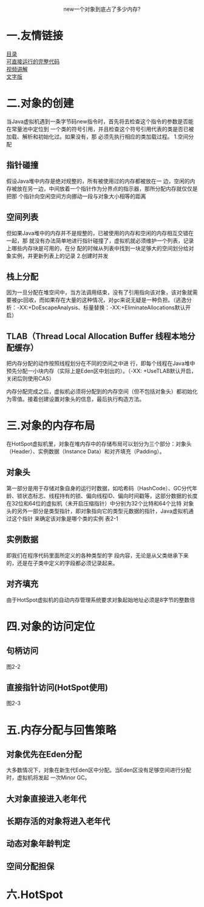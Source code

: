 <center>new一个对象到底占了多少内存?</center>

# 一.友情链接
[目录](https://github.com/edanlx/SealBook/blob/master/catalog.md)  
[可直接运行的完整代码](https://github.com/edanlx/TechingCode/tree/master/demoGrace/src/main/java/com/example/demo/lesson/jvm/object)  
[视频讲解](https://www.bilibili.com/video/BV1Sz4y1f7FB/)   
[文字版](https://github.com/edanlx/SealBook/blob/master/jvm/HotSpotAndObject.md)

# 二.对象的创建
当Java虚拟机遇到一条字节码new指令时，首先将去检查这个指令的参数是否能在常量池中定位到 一个类的符号引用，并且检查这个符号引用代表的类是否已被加载、解析和初始化过。如果没有，那 必须先执行相应的类加载过程。
1.空间分配
## 指针碰撞
假设Java堆中内存是绝对规整的，所有被使用过的内存都被放在一 边，空闲的内存被放在另一边，中间放着一个指针作为分界点的指示器，那所分配内存就仅仅是把那 个指针向空闲空间方向挪动一段与对象大小相等的距离
## 空间列表
但如果Java堆中的内存并不是规整的，已被使用的内存和空闲的内存相互交错在一起，那 就没有办法简单地进行指针碰撞了，虚拟机就必须维护一个列表，记录上哪些内存块是可用的，在分 配的时候从列表中找到一块足够大的空间划分给对象实例，并更新列表上的记录
2.创建时并发
## 栈上分配
因为一旦分配在堆空间中，当方法调用结束，没有了引用指向该对象，该对象就需要被gc回收，而如果存在大量的这种情况，对gc来说无疑是一种负担。（逃逸分析：-XX:+DoEscapeAnalysis、标量替换：-XX:+EliminateAllocations默认开启）
## TLAB（Thread Local Allocation Buffer 线程本地分配缓存）
把内存分配的动作按照线程划分在不同的空间之中进 行，即每个线程在Java堆中预先分配一小块内存（实际上是Eden区中划出的）。（-XX: +UseTLAB默认开启，关闭后则使用CAS）


内存分配完成之后，虚拟机必须将分配到的内存空间（但不包括对象头）都初始化为零值。接着创建设置对象头的信息，最后执行构造方法。
# 三.对象的内存布局
在HotSpot虚拟机里，对象在堆内存中的存储布局可以划分为三个部分：对象头（Header）、实例数据（Instance Data）和对齐填充（Padding）。
## 对象头
第一部分是用于存储对象自身的运行时数据，如哈希码（HashCode）、GC分代年龄、锁状态标志、线程持有的锁、偏向线程ID、偏向时间戳等，这部分数据的长度在32位和64位的虚拟机（未开启压缩指针）中分别为32个比特和64个比特
对象头的另外一部分是类型指针，即对象指向它的类型元数据的指针，Java虚拟机通过这个指针 来确定该对象是哪个类的实例
表2-1
## 实例数据
即我们在程序代码里面所定义的各种类型的字 段内容，无论是从父类继承下来的，还是在子类中定义的字段都必须记录起来。
## 对齐填充
由于HotSpot虚拟机的自动内存管理系统要求对象起始地址必须是8字节的整数倍
# 四.对象的访问定位
## 句柄访问
图2-2
## 直接指针访问(HotSpot使用)
图2-3
# 五.内存分配与回售策略
## 对象优先在Eden分配
大多数情况下，对象在新生代Eden区中分配。当Eden区没有足够空间进行分配时，虚拟机将发起 一次Minor GC。
## 大对象直接进入老年代
## 长期存活的对象将进入老年代
## 动态对象年龄判定
## 空间分配担保
# 六.HotSpot